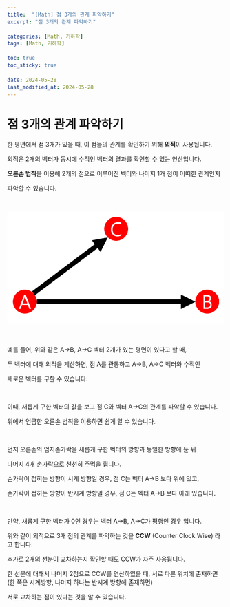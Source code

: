 ```yaml
---
title:  "[Math] 점 3개의 관계 파악하기"
excerpt: "점 3개의 관계 파악하기"

categories: [Math, 기하학]
tags: [Math, 기하학]

toc: true
toc_sticky: true
 
date: 2024-05-28
last_modified_at: 2024-05-28
---
```


# 점 3개의 관계 파악하기

한 평면에서 점 3개가 있을 때, 이 점들의 관계를 확인하기 위해 **외적**이 사용됩니다.
  
외적은 2개의 벡터가 동시에 수직인 벡터의 결과를 확인할 수 있는 연산입니다.
  
**오른손 법칙**을 이용해 2개의 점으로 이루어진 벡터와 나머지 1개 점이 어떠한 관계인지
  
파악할 수 있습니다.

<br/>

![Vectors](/assets/img/CCW_Vector.png)

<br/>

예를 들어, 위와 같은 A→B, A→C 벡터 2개가 있는 평면이 있다고 할 때,  

두 벡터에 대해 외적을 계산하면, 점 A를 관통하고 A→B, A→C 벡터와 수직인  

새로운 벡터를 구할 수 있습니다.  

<br/>

이때, 새롭게 구한 벡터의 값을 보고 점 C와 벡터 A→C의 관계를 파악할 수 있습니다.  

위에서 언급한 오른손 법칙을 이용하면 쉽게 알 수 있습니다.  

<br/>

먼저  오른손의 엄지손가락을 새롭게 구한 벡터의 방향과 동일한 방향에 둔 뒤  

나머지 4개 손가락으로 천천히 주먹을 쥡니다.  

손가락이 접히는 방향이 시계 방향일 경우, 점 C는 벡터 A→B 보다 위에 있고,  

손가락이 접히는 방향이 반시계 방향일 경우, 점 C는 벡터 A→B 보다 아래 있습니다.  

<br/>

만약, 새롭게 구한 벡터가 0인 경우는 벡터 A→B, A→C가 평행인 경우 입니다.  

위와 같이 외적으로 3개 점의 관계를 파악하는 것을 **CCW** (Counter Clock Wise) 라고 합니다.  

추가로 2개의 선분이 교차하는지 확인할 때도 CCW가 자주 사용됩니다.  

한 선분에 대해서 나머지 2점으로 CCW를 연산하였을 때, 서로 다른 위치에 존재하면  
(한 쪽은 시계방향, 나머지 하나는 반시계 방향에 존재하면)  

서로 교차하는 점이 있다는 것을 알 수 있습니다.  

<br/>